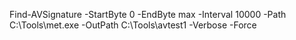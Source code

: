 Find-AVSignature -StartByte 0 -EndByte max -Interval 10000 -Path C:\Tools\met.exe -OutPath C:\Tools\avtest1 -Verbose -Force